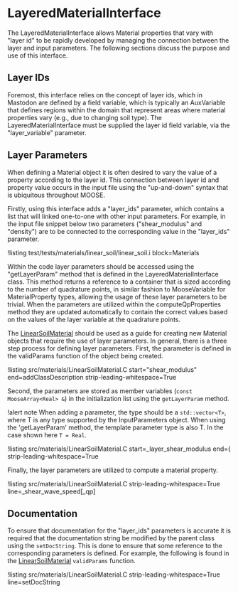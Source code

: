 # LayeredMaterialInterface

The LayeredMaterialInterface allows Material properties that vary with "layer id" to be rapidly
developed by managing the connection between the layer and input parameters. The following sections
discuss the purpose and use of this interface.

## Layer IDs

Foremost, this interface relies on the concept of layer ids, which in Mastodon are defined by a field
variable, which is typically an AuxVariable that defines regions within the domain that represent
areas where material properties vary (e.g., due to changing soil type). The LayeredMaterialInterface
must be supplied the layer id field variable, via the "layer_variable" parameter.

## Layer Parameters

When defining a Material object it is often desired to vary the value of a property according to the
layer id. This connection between layer id and property value occurs in the input file using the
"up-and-down" syntax that is ubiquitous throughout MOOSE.

Firstly, using this interface adds a "layer_ids" parameter, which contains a list that will linked
one-to-one with other input parameters. For example, in the input file snippet below two parameters
("shear_modulus" and "density") are to be connected to the corresponding value in the "layer_ids"
parameter.

!listing test/tests/materials/linear_soil/linear_soil.i
         block=Materials

Within the code layer parameters should be accessed using the "getLayerParam" method that is defined
in the LayeredMaterialInterface class. This method returns a reference to a container that is sized
according to the number of quadrature points, in similar fashion to MooseVariable for
MaterialProperty types, allowing the usage of these layer parameters to be trivial. When the
parameters are utilized within the computeQpProperties method they are updated automatically to
contain the correct values based on the values of the layer variable at the quadrature points.

The [LinearSoilMaterial](/LinearSoilMaterial.md) should be used as a guide for creating new
Material objects that require the use of layer parameters. In general, there is a three step process
for defining layer parameters. First, the parameter is defined in the validParams function of the
object being created.

!listing src/materials/LinearSoilMaterial.C
         start="shear_modulus"
         end=addClassDescription
         strip-leading-whitespace=True

Second, the parameters are stored as member variables (`const MooseArray<Real> &`) in the
initialization list using the `getLayerParam` method.

!alert note
When adding a parameter, the type should be a `std::vector<T>`, where T is any type supported by the
InputParameters object. When using the 'getLayerParam' method, the template parameter type is also
T. In the case shown here `T = Real`.

!listing src/materials/LinearSoilMaterial.C
         start=_layer_shear_modulus
         end={ strip-leading-whitespace=True

Finally, the layer parameters are utilized to compute a material property.

!listing src/materials/LinearSoilMaterial.C
         strip-leading-whitespace=True
         line=_shear_wave_speed[_qp]

## Documentation

To ensure that documentation for the "layer_ids" parameters is accurate it is required that the
documentation string be modified by the parent class using the `setDocString`. This is done to ensure
that some reference to the corresponding parameters is defined. For example, the following is found
in the [LinearSoilMaterial](/LinearSoilMaterial.md) `validParams` function.

!listing src/materials/LinearSoilMaterial.C
         strip-leading-whitespace=True
         line=setDocString
